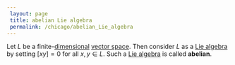 ```yaml
---
 layout: page
 title: abelian Lie algebra
 permalink: /chicago/abelian_Lie_algebra
---
```

Let $L$ be a finite-[dimensional](https://defsmath.github.io/DefsMath/dimension_of_vector_space) [vector space](https://defsmath.github.io/DefsMath/vector_space). Then consider $L$ as a [Lie algebra](https://defsmath.github.io/DefsMath/Lie_algebra) by setting $[xy]=0$ for all $x,y \in L$. Such a [Lie algebra](https://defsmath.github.io/DefsMath/Lie_algebra) is called **abelian**.